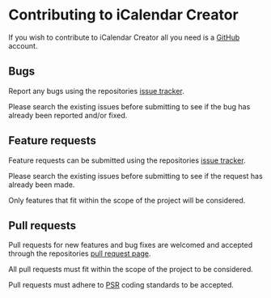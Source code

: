 # Contributing to iCalendar Creator

If you wish to contribute to iCalendar Creator all you need is a [GitHub](https://github.com/) account.

## Bugs

Report any bugs using the repositories [issue tracker](https://github.com/theantichris/iCalendar-Creator/issues).

Please search the existing issues before submitting to see if the bug has already been reported and/or fixed.

## Feature requests

Feature requests can be submitted using the repositories
[issue tracker](https://github.com/theantichris/iCalendar-Creator/issues).

Please search the existing issues before submitting to see if the request has already been made.

Only features that fit within the scope of the project will be considered.

## Pull requests

Pull requests for new features and bug fixes are welcomed and accepted through the repositories
[pull request page](https://github.com/theantichris/iCalendar-Creator/pulls).

All pull requests must fit within the scope of the project to be considered.

Pull requests must adhere to [PSR](http://www.php-fig.org/psr/) coding standards to be accepted.